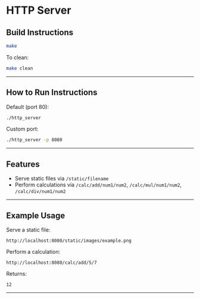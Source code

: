 # HTTP Server

## Build Instructions

```bash
make
```

To clean:

```bash
make clean
```

---

## How to Run Instructions

Default (port 80):

```bash
./http_server
```

Custom port:

```bash
./http_server -p 8080
```

---

## Features

- Serve static files via `/static/filename`
- Perform calculations via `/calc/add/num1/num2`, `/calc/mul/num1/num2`, `/calc/div/num1/num2`

---

## Example Usage

Serve a static file:

```
http://localhost:8080/static/images/example.png
```

Perform a calculation:

```
http://localhost:8080/calc/add/5/7
```
Returns:
```
12
```
---
